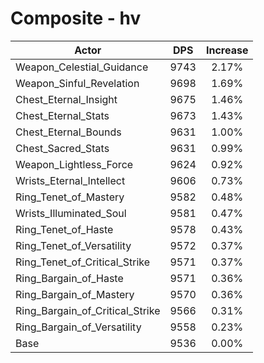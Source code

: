# Composite - hv
| Actor | DPS | Increase |
|---|:---:|:---:|
|Weapon_Celestial_Guidance|9743|2.17%|
|Weapon_Sinful_Revelation|9698|1.69%|
|Chest_Eternal_Insight|9675|1.46%|
|Chest_Eternal_Stats|9673|1.43%|
|Chest_Eternal_Bounds|9631|1.00%|
|Chest_Sacred_Stats|9631|0.99%|
|Weapon_Lightless_Force|9624|0.92%|
|Wrists_Eternal_Intellect|9606|0.73%|
|Ring_Tenet_of_Mastery|9582|0.48%|
|Wrists_Illuminated_Soul|9581|0.47%|
|Ring_Tenet_of_Haste|9578|0.43%|
|Ring_Tenet_of_Versatility|9572|0.37%|
|Ring_Tenet_of_Critical_Strike|9571|0.37%|
|Ring_Bargain_of_Haste|9571|0.36%|
|Ring_Bargain_of_Mastery|9570|0.36%|
|Ring_Bargain_of_Critical_Strike|9566|0.31%|
|Ring_Bargain_of_Versatility|9558|0.23%|
|Base|9536|0.00%|
